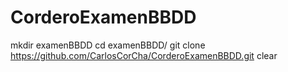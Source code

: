 # CorderoExamenBBDD
mkdir examenBBDD
cd examenBBDD/
git clone https://github.com/CarlosCorCha/CorderoExamenBBDD.git
clear
